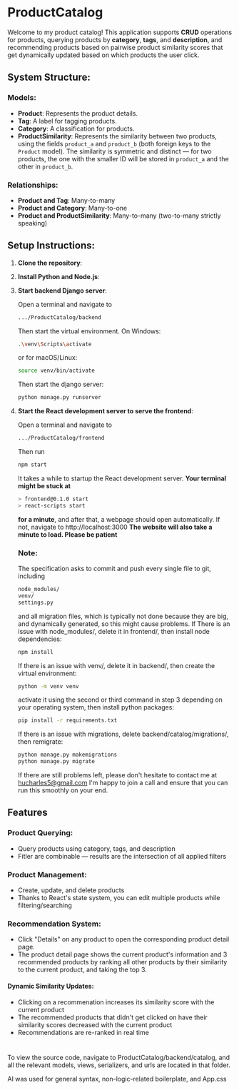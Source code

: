 # ProductCatalog

Welcome to my product catalog! This application supports **CRUD** operations for products, querying products by **category**, **tags**, and **description**, and recommending products based on pairwise product similarity scores that get dynamically updated based on which products the user click.

## System Structure:

### Models:
- **Product**: Represents the product details.
- **Tag**: A label for tagging products.
- **Category**: A classification for products.
- **ProductSimilarity**: Represents the similarity between two products, using the fields `product_a` and `product_b` (both foreign keys to the `Product` model). The similarity is symmetric and distinct — for two products, the one with the smaller ID will be stored in `product_a` and the other in `product_b`.

### Relationships:
- **Product and Tag**: Many-to-many
- **Product and Category**: Many-to-one
- **Product and ProductSimilarity**: Many-to-many (two-to-many strictly speaking)

## Setup Instructions:

1. **Clone the repository**:
2. **Install Python and Node.js**:
3. **Start backend Django server**:

    Open a terminal and navigate to
    ```bash
    .../ProductCatalog/backend
    ```
    Then start the virtual environment. On Windows:
    ```bash
    .\venv\Scripts\activate
    ```
    or for macOS/Linux:
    ```bash
    source venv/bin/activate
    ```
    Then start the django server:
    ```bash
    python manage.py runserver
    ```
4. **Start the React development server to serve the frontend**:

    Open a terminal and navigate to
    ```bash
    .../ProductCatalog/frontend
    ```
    Then run
    ```bash
    npm start
    ```
    It takes a while to startup the React development server. **Your terminal might be stuck at**
    ```bash
    > frontend@0.1.0 start
    > react-scripts start
    ```
    **for a minute**, and after that, a webpage should open automatically. If not, navigate to http://localhost:3000 **The website will also take a minute to load. Please be patient**

    ### Note:
    The specification asks to commit and push every single file to git, including
    ```bash
    node_modules/
    venv/
    settings.py
    ```
    and all migration files, which is typically not done because they are big, and dynamically generated, so this might cause problems. If There is an issue with node_modules/, delete it in frontend/, then install node dependencies:
    ```bash
    npm install
    ```
    If there is an issue with venv/, delete it in backend/, then create the virtual environment:
    ```bash
    python -m venv venv
    ```
    activate it using the second or third command in step 3 depending on your operating system, then install python packages:
    ```bash
    pip install -r requirements.txt
    ```
    If there is an issue with migrations, delete backend/catalog/migrations/, then remigrate:
    ```bash
    python manage.py makemigrations
    python manage.py migrate
    ```
    If there are still problems left, please don't hesitate to contact me at hucharles5@gmail.com I'm happy to join a call and ensure that you can run this smoothly on your end.

## Features

### Product Querying:
- Query products using category, tags, and description
- Fitler are combinable — results are the intersection of all applied filters

### Product Management:
- Create, update, and delete products
- Thanks to React's state system, you can edit multiple products while filtering/searching

### Recommendation System:
- Click "Details" on any product to open the corresponding product detail page.
- The product detail page shows the current product's information and 3 recommended products by ranking all other products by their similarity to the current product, and taking the top 3.

#### Dynamic Similarity Updates:
- Clicking on a recommenation increases its similarity score with the current product
- The recommended products that didn't get clicked on have their similarity scores decreased with the current product
- Recommendations are re-ranked in real time

#

To view the source code, navigate to ProductCatalog/backend/catalog, and all the relevant models, views, serializers, and urls are located in that folder.

AI was used for general syntax, non-logic-related boilerplate, and App.css